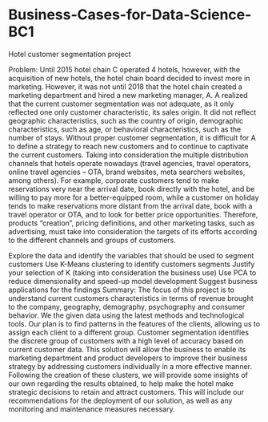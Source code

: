 # Business-Cases-for-Data-Science-BC1
Hotel customer segmentation project

Problem:
Until 2015 hotel chain C operated 4 hotels, however, with the acquisition of new hotels, the hotel chain board decided to invest more in marketing. However, it was not until 2018 that the hotel chain created a marketing department and hired a new marketing manager, A. A realized that the current customer segmentation was not adequate, as it only reflected one only customer characteristic, its sales origin. It did not reflect geographic characteristics, such as the country of origin, demographic characteristics, such as age, or behavioral characteristics, such as the number of stays. Without proper customer segmentation, it is difficult for A to define a strategy to reach new customers and to continue to captivate the current customers. Taking into consideration the multiple distribution channels that hotels operate nowadays (travel agencies, travel operators, online travel agencies – OTA, brand websites, meta searchers websites, among others). For example, corporate customers tend to make reservations very near the arrival date, book directly with the hotel, and be willing to pay more for a better-equipped room, while a customer on holiday tends to make reservations more distant from the arrival date, book with a travel operator or OTA, and to look for better price opportunities. Therefore, products “creation”, pricing definitions, and other marketing tasks, such as advertising, must take into consideration the targets of its efforts according to the different channels and groups of customers.

Explore the data and identify the variables that should be used to segment customers
Use K-Means clustering to identify customers segments
Justify your selection of K (taking into consideration the business use)
Use PCA to reduce dimensionality and speed-up model development
Suggest business applications for the findings
Summary:
The focus of this project is to understand current customers characteristics in terms of revenue brought to the company, geography, demography, psychography and consumer behavior. We the given data using the latest methods and technological tools. Our plan is to find patterns in the features of the clients, allowing us to assign each client to a different group. Customer segmentation identifies the discrete group of customers with a high level of accuracy based on current customer data. This solution will allow the business to enable its marketing department and product developers to improve their business strategy by addressing customers individually in a more effective manner. Following the creation of these clusters, we will provide some insights of our own regarding the results obtained, to help make the hotel make strategic decisions to retain and attract customers. This will include our recommendations for the deployment of our solution, as well as any monitoring and maintenance measures necessary.
